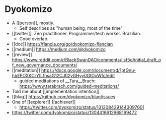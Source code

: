 # Dyokomizo

- A [[person]], mostly.
  - Self describes as "human being, most of the time"
- [[twitter]]. Zen practitioner. Programmer/tech worker. Brazilian.
    - Good overlap.
- [[doc]] https://flancia.org/go/dyokomizo-flancian
- [[medium]] https://medium.com/@dyokomizo 
- [[review]] https://www.reddit.com/r/BlackSwanDAO/comments/iisf5o/initial_draft_of_new_governance_documents/
- [[meditation]] https://docs.google.com/document/d/1ptGnu-hbEFOXKCrYlL1hsaG12CJfl2yGHyy0GtOvWfc/edit
    - guided meditations of __Tara__Brach: https://www.tarabrach.com/guided-meditations/ 
- Told me about [[implementation intention]] 
- [[blag]] https://github.com/dyokomizo/blag/issues
- One of [[explorer]] [[achiever]]
  - https://twitter.com/dyokomizo/status/1312084291443097601
- https://twitter.com/dyokomizo/status/1304416612968169472

